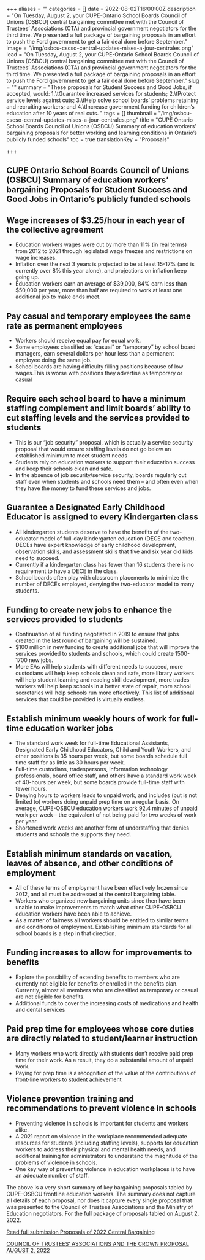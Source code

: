 +++
aliases = ""
categories = []
date = 2022-08-02T16:00:00Z
description = "On Tuesday, August 2, your CUPE-Ontario School Boards Council of Unions (OSBCU) central bargaining committee met with the Council of Trustees’ Associations (CTA) and provincial government negotiators for the third time. We presented a full package of bargaining proposals in an effort to push the Ford government to get a fair deal done before September."
image = "/img/osbcu-cscso-central-updates-mises-a-jour-centrales.png"
lead = "On Tuesday, August 2, your CUPE-Ontario School Boards Council of Unions (OSBCU) central bargaining committee met with the Council of Trustees’ Associations (CTA) and provincial government negotiators for the third time. We presented a full package of bargaining proposals in an effort to push the Ford government to get a fair deal done before September."
slug = ""
summary = "These proposals for Student Success and Good Jobs, if accepted, would: 1.\tGuarantee increased services for students; 2.\tProtect service levels against cuts; 3.\tHelp solve school boards’ problems retaining and recruiting workers; and 4.\tIncrease government funding for children’s education after 10 years of real cuts. "
tags = []
thumbnail = "/img/osbcu-cscso-central-updates-mises-a-jour-centrales.png"
title = "CUPE Ontario School Boards Council of Unions (OSBCU) Summary of education workers’ bargaining proposals for better working and learning conditions in Ontario’s publicly funded schools"
toc = true
translationKey = "Proposals"

+++
## **CUPE Ontario School Boards Council of Unions (OSBCU) Summary of education workers’ bargaining Proposals for Student Success and Good Jobs in Ontario’s publicly funded schools**

## Wage increases of $3.25/hour in each year of the collective agreement

* Education workers wages were cut by more than 11% (in real terms) from 2012 to 2021 through legislated wage freezes and restrictions on wage increases.
* Inflation over the next 3 years is projected to be at least 15-17% (and is currently over 8% this year alone), and projections on inflation keep going up.
* Education workers earn an average of $39,000, 84% earn less than $50,000 per year, more than half are required to work at least one additional job to make ends meet.

## Pay casual and temporary employees the same rate as permanent employees

* Workers should receive equal pay for equal work.
* Some employees classified as “casual” or “temporary” by school board managers, earn several dollars per hour less than a permanent employee doing the same job.
* School boards are having difficulty filling positions because of low wages.This is worse with positions they advertise as temporary or casual

## Require each school board to have a minimum staffing complement and limit boards’ ability to cut staffing levels and the services provided to students

* This is our “job security” proposal, which is actually a service security proposal that would ensure staffing levels do not go below an established minimum to meet student needs
* Students rely on education workers to support their education success and keep their schools clean and safe.
* In the absence of job security/service security, boards regularly cut staff even when students and schools need them – and often even when they have the money to fund these services and jobs.

## Guarantee a Designated Early Childhood Educator is assigned to every Kindergarten class

* All kindergarten students deserve to have the benefits of the two-educator model of full-day kindergarten education (DECE and teacher). DECEs have expert knowledge of early childhood development, observation skills, and assessment skills that five and six year old kids need to succeed.
* Currently if a kindergarten class has fewer than 16 students there is no requirement to have a DECE in the class.
* School boards often play with classroom placements to minimize the number of DECEs employed, denying the two-educator model to many students.

## Funding to create new jobs to enhance the services provided to students

* Continuation of all funding negotiated in 2019 to ensure that jobs created in the last round of bargaining will be sustained.
* $100 million in new funding to create additional jobs that will improve the services provided to students and schools, which could create 1500-1700 new jobs.
* More EAs will help students with different needs to succeed, more custodians will help keep schools clean and safe, more library workers will help student learning and reading skill development, more trades workers will help keep schools in a better state of repair, more school secretaries will help schools run more effectively. This list of additional services that could be provided is virtually endless.

## Establish minimum weekly hours of work for full-time education worker jobs

* The standard work week for full-time Educational Assistants, Designated Early Childhood Educators, Child and Youth Workers, and other positions is 35 hours per week, but some boards schedule full time staff for as little as 30 hours per week.
* Full-time custodians, tradespersons, information technology professionals, board office staff, and others have a standard work week of 40-hours per week, but some boards provide full-time staff with fewer hours.
* Denying hours to workers leads to unpaid work, and includes (but is not limited to) workers doing unpaid prep time on a regular basis. On average, CUPE-OSBCU education workers work 92.4 minutes of unpaid work per week – the equivalent of not being paid for two weeks of work per year.
* Shortened work weeks are another form of understaffing that denies students and schools the supports they need.

## Establish minimum standards on vacation, leaves of absence, and other conditions of employment

* All of these terms of employment have been effectively frozen since 2012, and all must be addressed at the central bargaining table.
* Workers who organized new bargaining units since then have been unable to make improvements to match what other CUPE-OSBCU education workers have been able to achieve.
* As a matter of fairness all workers should be entitled to similar terms and conditions of employment. Establishing minimum standards for all school boards is a step in that direction.

## Funding increases to allow for improvements to benefits

* Explore the possibility of extending benefits to members who are currently not eligible for benefits or enrolled in the benefits plan. Currently, almost all members who are classified as temporary or casual are not eligible for benefits.
* Additional funds to cover the increasing costs of medications and health and dental services

## Paid prep time for employees whose core duties are directly related to student/learner instruction

* Many workers who work directly with students don’t receive paid prep time for their work. As a result, they do a substantial amount of unpaid work.
* Paying for prep time is a recognition of the value of the contributions of front-line workers to student achievement

## Violence prevention training and recommendations to prevent violence in schools

* Preventing violence in schools is important for students and workers alike.
* A 2021 report on violence in the workplace recommended adequate resources for students (including staffing levels), supports for education workers to address their physical and mental health needs, and additional training for administrators to understand the magnitude of the problems of violence in schools.
* One key way of preventing violence in education workplaces is to have an adequate number of staff.

The above is a very short summary of key bargaining proposals tabled by CUPE-OSBCU frontline education workers. The summary does not capture all details of each proposal, nor does it capture every single proposal that was presented to the Council of Trustees Associations and the Ministry of Education negotiators. For the full package of proposals tabled on August 2, 2022.

[Read full submission Proposals of 2022 Central Bargaining](/img/central_bargaining_proposals_presented_to_crown_cta__2022_07_27.pdf)

[COUNCIL OF TRUSTEES’ ASSOCIATIONS AND THE CROWN PROPOSAL AUGUST 2, 2022](/img/cta-crown-pass-to-cupe-2022-08-02-10h30.pdf)